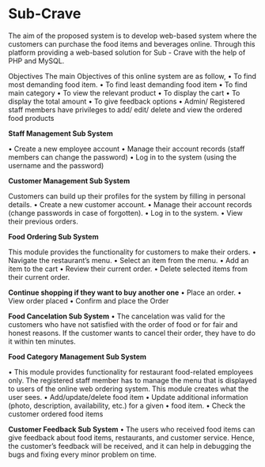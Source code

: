 # Sub-Crave
The aim of the proposed system is to develop web-based system where the customers can purchase  the food items and beverages online. Through this platform providing a web-based solution for  Sub - Crave with the help of PHP and MySQL.

Objectives
The main Objectives of this online system are as follow,
• To find most demanding food item.
• To find least demanding food item
• To find main category
• To view the relevant product
• To display the cart
• To display the total amount
• To give feedback options
• Admin/ Registered staff members have privileges to add/ edit/ delete and view 
the ordered food products

**Staff Management Sub System**

• Create a new employee account 
• Manage their account records (staff members can change the password)
• Log in to the system (using the username and the password)

**Customer Management Sub System**

Customers can build up their profiles for the system by filling in personal details.
• Create a new customer account. 
• Manage their account records (change passwords in case of forgotten).
• Log in to the system.
• View their previous orders.

**Food Ordering Sub System**

This module provides the functionality for customers to make their orders.
• Navigate the restaurant’s menu. 
• Select an item from the menu.
• Add an item to the cart
• Review their current order.
• Delete selected items from their current order.

**Continue shopping if they want to buy another one**
• Place an order.
• View order placed
• Confirm and place the Order 

**Food Cancelation Sub System**
• The cancelation was valid for the customers who have not satisfied with the order 
of food or for fair and honest reasons. If the customer wants to cancel their order, 
they have to do it within ten minutes. 

**Food Category Management Sub System**

• This module provides functionality for restaurant food-related employees only. The 
registered staff member has to manage the menu that is displayed to users of the 
online web ordering system. This module creates what the user sees.
• Add/update/delete food item
• Update additional information (photo, description, availability, etc.) for a given 
• food item.
• Check the customer ordered food items

**Customer Feedback Sub System**
• The users who received food items can give feedback about food items, restaurants, 
and customer service. Hence, the customer’s feedback will be received, and it can 
help in debugging the bugs and fixing every minor problem on time.
